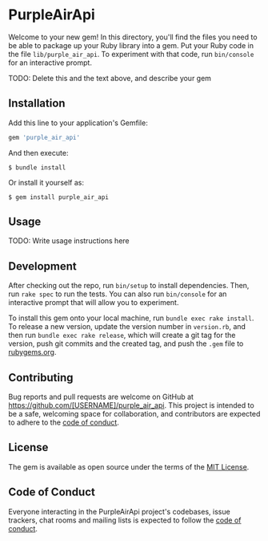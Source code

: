 # PurpleAirApi

Welcome to your new gem! In this directory, you'll find the files you need to be able to package up your Ruby library into a gem. Put your Ruby code in the file `lib/purple_air_api`. To experiment with that code, run `bin/console` for an interactive prompt.

TODO: Delete this and the text above, and describe your gem

## Installation

Add this line to your application's Gemfile:

```ruby
gem 'purple_air_api'
```

And then execute:

    $ bundle install

Or install it yourself as:

    $ gem install purple_air_api

## Usage

TODO: Write usage instructions here

## Development

After checking out the repo, run `bin/setup` to install dependencies. Then, run `rake spec` to run the tests. You can also run `bin/console` for an interactive prompt that will allow you to experiment.

To install this gem onto your local machine, run `bundle exec rake install`. To release a new version, update the version number in `version.rb`, and then run `bundle exec rake release`, which will create a git tag for the version, push git commits and the created tag, and push the `.gem` file to [rubygems.org](https://rubygems.org).

## Contributing

Bug reports and pull requests are welcome on GitHub at https://github.com/[USERNAME]/purple_air_api. This project is intended to be a safe, welcoming space for collaboration, and contributors are expected to adhere to the [code of conduct](https://github.com/[USERNAME]/purple_air_api/blob/master/CODE_OF_CONDUCT.md).

## License

The gem is available as open source under the terms of the [MIT License](https://opensource.org/licenses/MIT).

## Code of Conduct

Everyone interacting in the PurpleAirApi project's codebases, issue trackers, chat rooms and mailing lists is expected to follow the [code of conduct](https://github.com/[USERNAME]/purple_air_api/blob/master/CODE_OF_CONDUCT.md).
